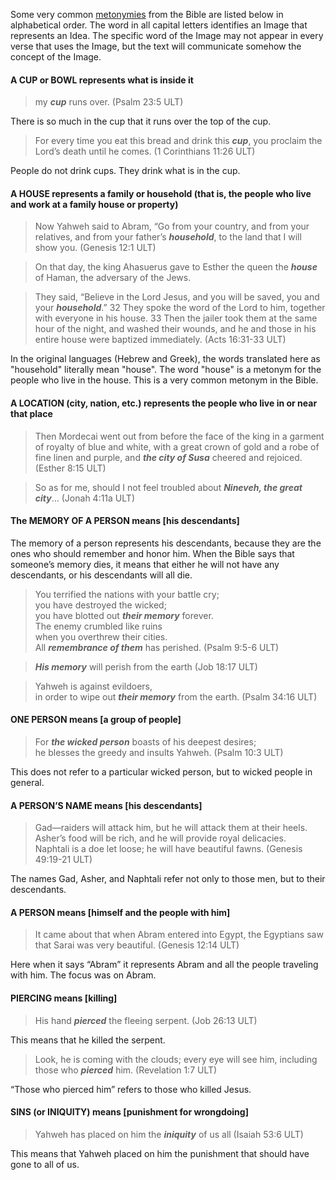 
Some very common [metonymies](../figs-metonymy/01.md) from the Bible are listed below in alphabetical order. The word in all capital letters identifies an Image that represents an Idea. The specific word of the Image may not appear in every verse that uses the Image, but the text will communicate somehow the concept of the Image.


#### A CUP or BOWL represents what is inside it

> my ***cup*** runs over.  (Psalm 23:5 ULT)

There is so much in the cup that it runs over the top of the cup.

> For every time you eat this bread and drink this ***cup***, you proclaim the Lord’s death until he comes. (1 Corinthians 11:26 ULT)

People do not drink cups. They drink what is in the cup.

#### A HOUSE represents a family or household (that is, the people who live and work at a family house or property)

> Now Yahweh said to Abram, “Go from your country, and from your relatives, and from your father’s ***household***, to the land that I will show you. (Genesis 12:1 ULT)

> On that day, the king Ahasuerus gave to Esther the queen the ***house*** of Haman, the adversary of the Jews. 

> They said, “Believe in the Lord Jesus, and you will be saved, you and your ***household***.” 32 They spoke the word of the Lord to him, together with everyone in his house. 33 Then the jailer took them at the same hour of the night, and washed their wounds, and he and those in his entire house were baptized immediately. (Acts 16:31-33 ULT)

In the original languages (Hebrew and Greek), the words translated here as "household" literally mean "house".  The word "house" is a metonym for the people who live in the house. This is a very common metonym in the Bible.

#### A LOCATION (city, nation, etc.) represents the people who live in or near that place

> Then Mordecai went out from before the face of the king in a garment of royalty of blue and white, with a great crown of gold and a robe of fine linen and purple, and ***the city of Susa*** cheered and rejoiced. (Esther 8:15 ULT)

> So as for me, should I not feel troubled about ***Nineveh, the great city***… (Jonah 4:11a ULT)

#### The MEMORY OF A PERSON means [his descendants]

The memory of a person represents his descendants, because they are the ones who should remember and honor him. When the Bible says that someone’s memory dies, it means that either he will not have any descendants, or his descendants will all die.

> You terrified the nations with your battle cry;  
> you have destroyed the wicked;  
> you have blotted out ***their memory*** forever.  
> The enemy crumbled like ruins  
> when you overthrew their cities.  
> All ***remembrance of them*** has perished. (Psalm 9:5-6 ULT)
  
> ***His memory*** will perish from the earth (Job 18:17 ULT)  
  
> Yahweh is against evildoers,  
> in order to wipe out ***their memory*** from the earth. (Psalm 34:16 ULT)


#### ONE PERSON means [a group of people]

> For ***the wicked person*** boasts of his deepest desires;  
> he blesses the greedy and insults Yahweh. (Psalm 10:3 ULT)

This does not refer to a particular wicked person, but to wicked people in general.

#### A PERSON’S NAME means [his descendants]

> Gad—raiders will attack him, but he will attack them at their heels.  
> Asher’s food will be rich, and he will provide royal delicacies.  
> Naphtali is a doe let loose; he will have beautiful fawns. (Genesis 49:19-21 ULT)

The names Gad, Asher, and Naphtali refer not only to those men, but to their descendants.

#### A PERSON means [himself and the people with him]

> It came about that when Abram entered into Egypt, the Egyptians saw that Sarai was very beautiful. (Genesis 12:14 ULT)

Here when it says “Abram” it represents Abram and all the people traveling with him. The focus was on Abram.

#### PIERCING means [killing]

> His hand ***pierced*** the fleeing serpent. (Job 26:13 ULT)

This means that he killed the serpent.

> Look, he is coming with the clouds; every eye will see him, including those who ***pierced*** him. (Revelation 1:7 ULT)

“Those who pierced him” refers to those who killed Jesus.

#### SINS (or INIQUITY) means [punishment for wrongdoing]

> Yahweh has placed on him the ***iniquity*** of us all   (Isaiah 53:6 ULT)

This means that Yahweh placed on him the punishment that should have gone to all of us.
